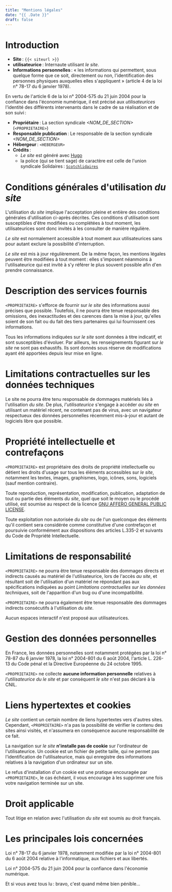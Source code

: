 ```yaml
---
title: "Mentions légales"
date: "{{ .Date }}"
draft: false
---
```


Introduction
============

- **Site** : `{{< siteurl >}}`
- **utilisateurice** : Internaute utilisant _le site_.
- **Informations personnelles** : « les informations qui permettent, sous quelque forme que ce soit, directement ou non, l'identification des personnes physiques auxquelles elles s'appliquent » (article 4 de la loi n° 78-17 du 6 janvier 1978).

En vertu de l'article 6 de la loi n° 2004-575 du 21 juin 2004 pour la confiance dans l'économie numérique, il est précisé aux _utilisateurices_ l'identité des différents intervenants dans le cadre de sa réalisation et de son suivi :

- **Propriétaire** : La section syndicale _<NOM_DE_SECTION>_ (`<PROPRIETAIRE>`)
- **Responsable publication** : Le responsable de la section syndicale _<NOM_DE_SECTION>_
- **Hébergeur** : `<HEBERGEUR>`
- **Crédits** :
    - _Le site_ est généré avec [Hugo](http://gohugo.io/)
    - la police (qui se tient sage) de caractère est celle de l'union syndicale Solidaires : [`Scotchlidaires`][scotchlidaires]


Conditions générales d'utilisation _du site_
============================================

L'utilisation _du site_ implique l'acceptation pleine et entière des conditions générales d'utilisation ci-après décrites. Ces conditions d'utilisation sont susceptibles d'être modifiées ou complétées à tout moment, les utilisateurices sont donc invités à les consulter de manière régulière.

_Le site_ est normalement accessible à tout moment aux utilisateurices sans pour autant exclure la possibilité d'interruption.

_Le site_ est mis à jour régulièrement. De la même façon, les mentions légales peuvent être modifiées à tout moment : elles s'imposent néanmoins à l'utilisateurice qui est invité à s'y référer le plus souvent possible afin d'en prendre connaissance.


Description des services fournis
================================

`<PROPRIETAIRE>` s'efforce de fournir sur _le site_ des informations aussi précises que possible. Toutefois, il ne pourra être tenue responsable des omissions, des inexactitudes et des carences dans la mise à jour, qu'elles soient de son fait ou du fait des tiers partenaires qui lui fournissent ces informations.

Tous les informations indiquées sur _le site_ sont données à titre indicatif, et sont susceptibles d'évoluer. Par ailleurs, les renseignements figurant sur _le site_ ne sont pas exhaustifs. Ils sont donnés sous réserve de modifications ayant été apportées depuis leur mise en ligne.


Limitations contractuelles sur les données techniques
=====================================================

Le site ne pourra être tenu responsable de dommages matériels liés à l'utilisation _du site_. De plus, _l'utilisateurice_ s'engage à accéder _au site_ en utilisant un matériel récent, ne contenant pas de virus, avec un navigateur respectueux des données personnelles récemment mis-à-jour et autant de logiciels libre que possible.


Propriété intellectuelle et contrefaçons
========================================

`<PROPRIETAIRE>` est propriétaire des droits de propriété intellectuelle ou détient les droits d'usage sur tous les éléments accessibles sur _le site_, notamment les textes, images, graphismes, logo, icônes, sons, logiciels (sauf mention contraire).

Toute reproduction, représentation, modification, publication, adaptation de tout ou partie des éléments _du site_, quel que soit le moyen ou le procédé utilisé, est soumise au respect de la licence [GNU AFFERO GENERAL PUBLIC LICENSE](https://framagit.org/hugolidaires/site-template/-/raw/stable/LICENSE.md).

Toute exploitation non autorisée _du site_ ou de l'un quelconque des éléments qu'il contient sera considérée comme constitutive d'une contrefaçon et poursuivie conformément aux dispositions des articles L.335-2 et suivants du Code de Propriété Intellectuelle.


Limitations de responsabilité
=============================

`<PROPRIETAIRE>` ne pourra être tenue responsable des dommages directs et indirects causés au matériel de l'utilisateurice, lors de l'accès _au site_, et résultant soit de l'utilisation d'un matériel ne répondant pas aux spécifications indiquées au point _Limitations contractuelles sur les données techniques_, soit de l'apparition d'un bug ou d'une incompatibilité.

`<PROPRIETAIRE>` ne pourra également être tenue responsable des dommages indirects consécutifs à l'utilisation _du site_.

Aucun espaces interactif n'est proposé aux utilisateurices.


Gestion des données personnelles
================================

En France, les données personnelles sont notamment protégées par la loi n° 78-87 du 6 janvier 1978, la loi n° 2004-801 du 6 août 2004, l'article L. 226-13 du Code pénal et la Directive Européenne du 24 octobre 1995.

`<PROPRIETAIRE>` ne collecte **aucune information personnelle** relatives à _l'utilisateurice du le site_ et par conséquent _le site_ n'est pas déclaré à la CNIL.


Liens hypertextes et cookies
============================

_Le site_ contient un certain nombre de liens hypertextes vers d'autres sites. Cependant, `<PROPRIETAIRE>` n'a pas la possibilité de vérifier le contenu des sites ainsi visités, et n'assumera en conséquence aucune responsabilité de ce fait.

La navigation sur _le site_ **n'installe pas de cookie** sur l'ordinateur de l'utilisateurice. Un cookie est un fichier de petite taille, qui ne permet pas l'identification de l'utilisateurice, mais qui enregistre des informations relatives à la navigation d'un ordinateur sur un site.

Le refus d'installation d'un cookie est une pratique encouragée par `<PROPRIETAIRE>`, le cas échéant, il vous encourage à les supprimer une fois votre navigation terminée sur un site.


Droit applicable
================

Tout litige en relation avec l'utilisation _du site_ est soumis au droit français.


Les principales lois concernées
===============================

Loi n° 78-17 du 6 janvier 1978, notamment modifiée par la loi n° 2004-801 du 6 août 2004 relative à l'informatique, aux fichiers et aux libertés.

Loi n° 2004-575 du 21 juin 2004 pour la confiance dans l'économie numérique.

Et si vous avez tous lu : bravo, c'est quand même bien pénible…


[scotchlidaires]: https://solidaires.org/Police-de-caracteres-logo-Solidaires/
